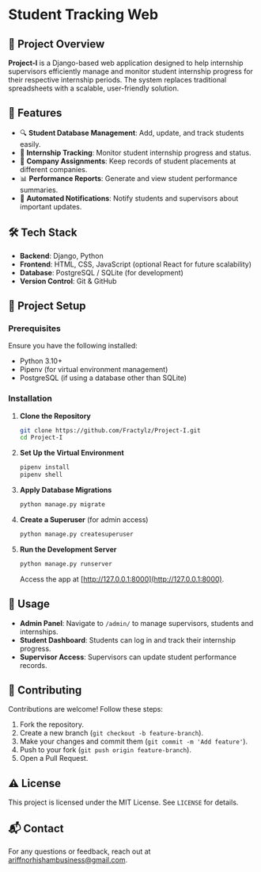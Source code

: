 # Student Tracking Web  

## 📌 Project Overview
**Project-I** is a Django-based web application designed to help internship supervisors efficiently manage and monitor student internship progress for their respective internship periods. The system replaces traditional spreadsheets with a scalable, user-friendly solution.

## 🚀 Features
- 🔍 **Student Database Management**: Add, update, and track students easily.
- 📅 **Internship Tracking**: Monitor student internship progress and status.
- 🏢 **Company Assignments**: Keep records of student placements at different companies.
- 📊 **Performance Reports**: Generate and view student performance summaries.
- 📜 **Automated Notifications**: Notify students and supervisors about important updates.

## 🛠️ Tech Stack
- **Backend**: Django, Python
- **Frontend**: HTML, CSS, JavaScript (optional React for future scalability)
- **Database**: PostgreSQL / SQLite (for development)
- **Version Control**: Git & GitHub

## 📂 Project Setup
### Prerequisites
Ensure you have the following installed:
- Python 3.10+
- Pipenv (for virtual environment management)
- PostgreSQL (if using a database other than SQLite)

### Installation
1. **Clone the Repository**
   ```bash
   git clone https://github.com/Fractylz/Project-I.git
   cd Project-I
   ```

2. **Set Up the Virtual Environment**
   ```bash
   pipenv install
   pipenv shell
   ```

3. **Apply Database Migrations**
   ```bash
   python manage.py migrate
   ```

4. **Create a Superuser** (for admin access)
   ```bash
   python manage.py createsuperuser
   ```

5. **Run the Development Server**
   ```bash
   python manage.py runserver
   ```
   Access the app at [http://127.0.0.1:8000](http://127.0.0.1:8000).

## 📝 Usage
- **Admin Panel**: Navigate to `/admin/` to manage supervisors, students and internships.
- **Student Dashboard**: Students can log in and track their internship progress.
- **Supervisor Access**: Supervisors can update student performance records.

## 📖 Contributing
Contributions are welcome! Follow these steps:
1. Fork the repository.
2. Create a new branch (`git checkout -b feature-branch`).
3. Make your changes and commit them (`git commit -m 'Add feature'`).
4. Push to your fork (`git push origin feature-branch`).
5. Open a Pull Request.

## ⚠️ License
This project is licensed under the MIT License. See `LICENSE` for details.

## 📬 Contact
For any questions or feedback, reach out at [ariffnorhishambusiness@gmail.com](mailto:ariffnorhishambusiness@gmail.com).


